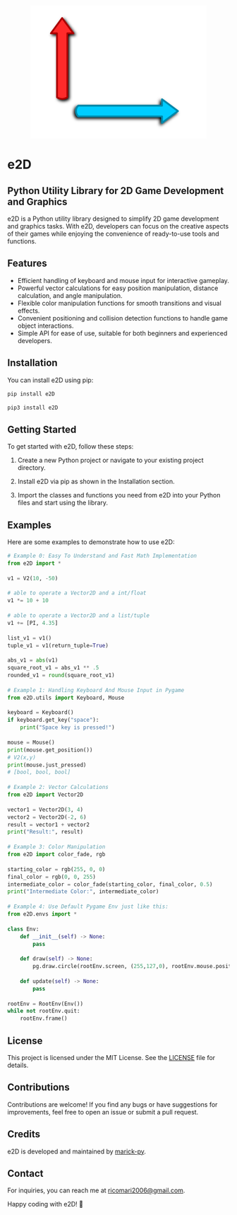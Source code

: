 <p align="center">
  <img src="e2D_logo.png" alt="e2D Logo" width="400" height="300">
</p>

# e2D
## Python Utility Library for 2D Game Development and Graphics

e2D is a Python utility library designed to simplify 2D game development and graphics tasks. With e2D, developers can focus on the creative aspects of their games while enjoying the convenience of ready-to-use tools and functions.

## Features

- Efficient handling of keyboard and mouse input for interactive gameplay.
- Powerful vector calculations for easy position manipulation, distance calculation, and angle manipulation.
- Flexible color manipulation functions for smooth transitions and visual effects.
- Convenient positioning and collision detection functions to handle game object interactions.
- Simple API for ease of use, suitable for both beginners and experienced developers.

## Installation

You can install e2D using pip:

```bash
pip install e2D
```
```bash
pip3 install e2D
```

## Getting Started

To get started with e2D, follow these steps:

1. Create a new Python project or navigate to your existing project directory.

2. Install e2D via pip as shown in the Installation section.

3. Import the classes and functions you need from e2D into your Python files and start using the library.

## Examples

Here are some examples to demonstrate how to use e2D:

```python
# Example 0: Easy To Understand and Fast Math Implementation
from e2D import *

v1 = V2(10, -50)

# able to operate a Vector2D and a int/float
v1 *= 10 + 10

# able to operate a Vector2D and a list/tuple
v1 += [PI, 4.35]

list_v1 = v1()
tuple_v1 = v1(return_tuple=True)

abs_v1 = abs(v1)
square_root_v1 = abs_v1 ** .5
rounded_v1 = round(square_root_v1)

# Example 1: Handling Keyboard And Mouse Input in Pygame
from e2D.utils import Keyboard, Mouse

keyboard = Keyboard()
if keyboard.get_key("space"):
    print("Space key is pressed!")

mouse = Mouse()
print(mouse.get_position())
# V2(x,y)
print(mouse.just_pressed)
# [bool, bool, bool]

# Example 2: Vector Calculations
from e2D import Vector2D

vector1 = Vector2D(3, 4)
vector2 = Vector2D(-2, 6)
result = vector1 + vector2
print("Result:", result)

# Example 3: Color Manipulation
from e2D import color_fade, rgb

starting_color = rgb(255, 0, 0)
final_color = rgb(0, 0, 255)
intermediate_color = color_fade(starting_color, final_color, 0.5)
print("Intermediate Color:", intermediate_color)

# Example 4: Use Default Pygame Env just like this:
from e2D.envs import *

class Env:
    def __init__(self) -> None:
        pass

    def draw(self) -> None:
        pg.draw.circle(rootEnv.screen, (255,127,0), rootEnv.mouse.position(), 10)

    def update(self) -> None:
        pass

rootEnv = RootEnv(Env())
while not rootEnv.quit:
    rootEnv.frame()
```

## License

This project is licensed under the MIT License. See the [LICENSE](LICENSE) file for details.

## Contributions

Contributions are welcome! If you find any bugs or have suggestions for improvements, feel free to open an issue or submit a pull request.

## Credits

e2D is developed and maintained by [marick-py](https://github.com/marick-py).

## Contact

For inquiries, you can reach me at [ricomari2006@gmail.com](mailto:ricomari2006@gmail.com).

Happy coding with e2D! 🚀
